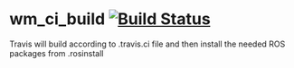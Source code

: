 # wm_ci_build [![Build Status](https://travis-ci.org/WalkingMachine/wm_ci_build.svg?branch=master)](https://travis-ci.org/WalkingMachine/wm_ci_build)

Travis will build according to .travis.ci file and then install the needed ROS packages from .rosinstall
